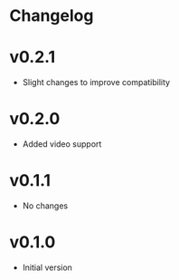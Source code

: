 # Changelog

# v0.2.1

- Slight changes to improve compatibility

# v0.2.0

- Added video support

# v0.1.1

- No changes

# v0.1.0

- Initial version
